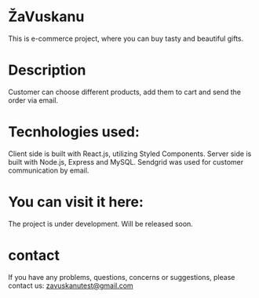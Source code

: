 # ŽaVuskanu

This is e-commerce project, where you can buy tasty and beautiful gifts.

# Description

Customer can choose different products, add them to cart and send the order via email.

# Tecnhologies used:

Client side is built with React.js, utilizing Styled Components.
Server side is built with Node.js, Express and MySQL.
Sendgrid was used for customer communication by email.

# You can visit it here:
The project is under development. Will be released soon.

# contact
If you have any problems, questions, concerns or suggestions, please contact us: zavuskanutest@gmail.com
